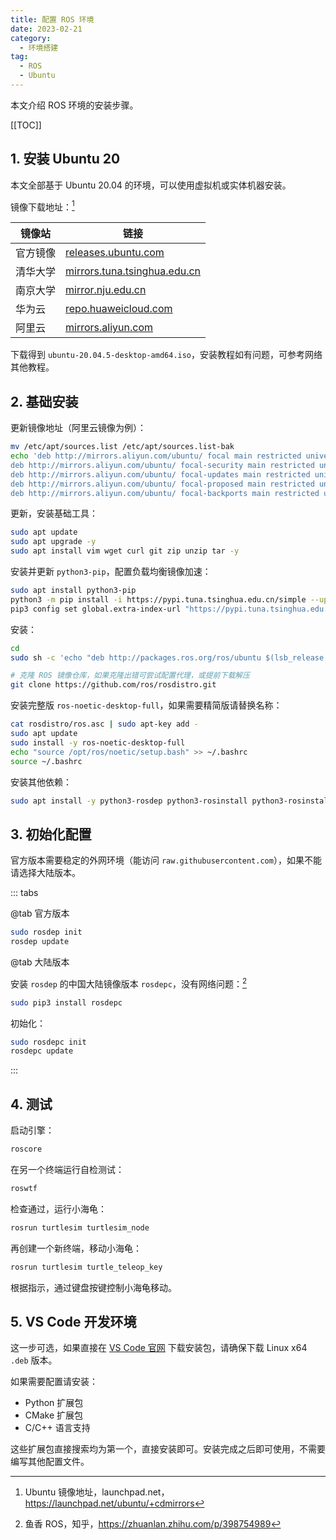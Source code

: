 ```yaml
---
title: 配置 ROS 环境
date: 2023-02-21
category:
  - 环境搭建
tag:
  - ROS
  - Ubuntu
---
```


本文介绍 ROS 环境的安装步骤。

<!-- more -->

[[TOC]]

## 1. 安装 Ubuntu 20

本文全部基于 Ubuntu 20.04 的环境，可以使用虚拟机或实体机器安装。

镜像下载地址：[^1]

[^1]: Ubuntu 镜像地址，launchpad.net，<https://launchpad.net/ubuntu/+cdmirrors>

| 镜像站   | 链接                                                                                  |
| -------- | ------------------------------------------------------------------------------------- |
| 官方镜像 | [releases.ubuntu.com](https://www.releases.ubuntu.com/)                               |
| 清华大学 | [mirrors.tuna.tsinghua.edu.cn](https://mirrors.tuna.tsinghua.edu.cn/ubuntu-releases/) |
| 南京大学 | [mirror.nju.edu.cn](https://mirror.nju.edu.cn/ubuntu-releases/)                       |
| 华为云   | [repo.huaweicloud.com](https://repo.huaweicloud.com/ubuntu-releases/)                 |
| 阿里云   | [mirrors.aliyun.com](https://mirrors.aliyun.com/ubuntu-releases/)                     |

下载得到 `ubuntu-20.04.5-desktop-amd64.iso`，安装教程如有问题，可参考网络其他教程。

## 2. 基础安装

更新镜像地址（阿里云镜像为例）：

```bash
mv /etc/apt/sources.list /etc/apt/sources.list-bak
echo 'deb http://mirrors.aliyun.com/ubuntu/ focal main restricted universe multiverse
deb http://mirrors.aliyun.com/ubuntu/ focal-security main restricted universe multiverse
deb http://mirrors.aliyun.com/ubuntu/ focal-updates main restricted universe multiverse
deb http://mirrors.aliyun.com/ubuntu/ focal-proposed main restricted universe multiverse
deb http://mirrors.aliyun.com/ubuntu/ focal-backports main restricted universe multiverse' > /etc/apt/sources.list
```

更新，安装基础工具：

```bash
sudo apt update
sudo apt upgrade -y
sudo apt install vim wget curl git zip unzip tar -y
```

安装并更新 `python3-pip`，配置负载均衡镜像加速：

```bash
sudo apt install python3-pip
python3 -m pip install -i https://pypi.tuna.tsinghua.edu.cn/simple --upgrade pip
pip3 config set global.extra-index-url "https://pypi.tuna.tsinghua.edu.cn/simple/ https://mirrors.aliyun.com/pypi/simple/ https://repo.huaweicloud.com/repository/pypi/simple/ https://mirrors.bfsu.edu.cn/pypi/web/simple/"
```

安装：

```bash
cd
sudo sh -c 'echo "deb http://packages.ros.org/ros/ubuntu $(lsb_release -sc) main" > /etc/apt/sources.list.d/ros-latest.list'

# 克隆 ROS 镜像仓库，如果克隆出错可尝试配置代理，或提前下载解压
git clone https://github.com/ros/rosdistro.git
```

安装完整版 `ros-noetic-desktop-full`，如果需要精简版请替换名称：

```bash
cat rosdistro/ros.asc | sudo apt-key add -
sudo apt update
sudo install -y ros-noetic-desktop-full
echo "source /opt/ros/noetic/setup.bash" >> ~/.bashrc
source ~/.bashrc
```

安装其他依赖：

```bash
sudo apt install -y python3-rosdep python3-rosinstall python3-rosinstall-generator python3-wstool build-essential
```

## 3. 初始化配置

官方版本需要稳定的外网环境（能访问 `raw.githubusercontent.com`），如果不能请选择大陆版本。

::: tabs

@tab 官方版本

```bash
sudo rosdep init
rosdep update
```

@tab 大陆版本

安装 `rosdep` 的中国大陆镜像版本 `rosdepc`，没有网络问题：[^2]

[^2]: 鱼香 ROS，知乎，<https://zhuanlan.zhihu.com/p/398754989>

```bash
sudo pip3 install rosdepc
```

初始化：

```bash
sudo rosdepc init
rosdepc update
```

:::

## 4. 测试

启动引擎：

```bash
roscore
```

在另一个终端运行自检测试：

```bash
roswtf
```

检查通过，运行小海龟：

```bash
rosrun turtlesim turtlesim_node
```

再创建一个新终端，移动小海龟：

```bash
rosrun turtlesim turtle_teleop_key
```

根据指示，通过键盘按键控制小海龟移动。

## 5. VS Code 开发环境

这一步可选，如果直接在 [VS Code 官网](https://code.visualstudio.com/) 下载安装包，请确保下载 Linux x64	`.deb` 版本。

如果需要配置请安装：
- Python 扩展包
- CMake 扩展包
- C/C++ 语言支持

这些扩展包直接搜索均为第一个，直接安装即可。安装完成之后即可使用，不需要编写其他配置文件。

